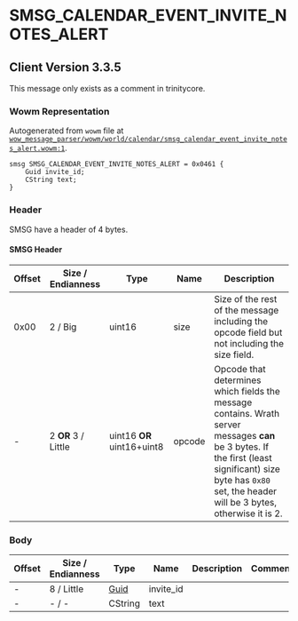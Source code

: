 # SMSG_CALENDAR_EVENT_INVITE_NOTES_ALERT

## Client Version 3.3.5

This message only exists as a comment in trinitycore.

### Wowm Representation

Autogenerated from `wowm` file at [`wow_message_parser/wowm/world/calendar/smsg_calendar_event_invite_notes_alert.wowm:1`](https://github.com/gtker/wow_messages/tree/main/wow_message_parser/wowm/world/calendar/smsg_calendar_event_invite_notes_alert.wowm#L1).
```rust,ignore
smsg SMSG_CALENDAR_EVENT_INVITE_NOTES_ALERT = 0x0461 {
    Guid invite_id;
    CString text;
}
```
### Header

SMSG have a header of 4 bytes.

#### SMSG Header

| Offset | Size / Endianness | Type   | Name   | Description |
| ------ | ----------------- | ------ | ------ | ----------- |
| 0x00   | 2 / Big           | uint16 | size   | Size of the rest of the message including the opcode field but not including the size field.|
| -      | 2 **OR** 3 / Little| uint16 **OR** uint16+uint8 | opcode | Opcode that determines which fields the message contains. Wrath server messages **can** be 3 bytes. If the first (least significant) size byte has `0x80` set, the header will be 3 bytes, otherwise it is 2. |

### Body

| Offset | Size / Endianness | Type | Name | Description | Comment |
| ------ | ----------------- | ---- | ---- | ----------- | ------- |
| - | 8 / Little | [Guid](../spec/packed-guid.md) | invite_id |  |  |
| - | - / - | CString | text |  |  |

